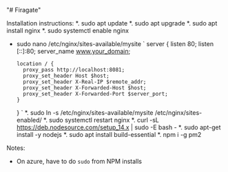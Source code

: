 "# Firagate" 

Installation instructions:
*. sudo apt update
*. sudo apt upgrade
*. sudo apt install nginx
*. sudo systemctl enable nginx
* sudo nano /etc/nginx/sites-available/mysite `
  server {
      listen 80;
      listen [::]:80;
      server_name www.your_domain;

      location / {
        proxy_pass http://localhost:8081;
        proxy_set_header Host $host;
        proxy_set_header X-Real-IP $remote_addr;
        proxy_set_header X-Forwarded-Host $host;
        proxy_set_header X-Forwarded-Port $server_port;
      }
  }
`
*. sudo ln -s /etc/nginx/sites-available/mysite /etc/nginx/sites-enabled/
*. sudo systemctl restart nginx
*. curl -sL https://deb.nodesource.com/setup_14.x | sudo -E bash -
*. sudo apt-get install -y nodejs
*. sudo apt install build-essential
*. npm i -g pm2

Notes:
* On azure, have to do `sudo` from NPM installs